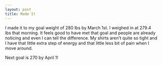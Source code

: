 ```yaml
---
layout: post
title: Made It
---
```


I made it to my goal weight of 280 lbs by March 1st. I weighed in at 279.4 lbs that morning. It feels good to have met that goal and people are already noticing and even I can tell the difference. My shirts aren’t quite so tight and I have that little extra step of energy and that little less bit of pain when I move around.

Next goal is 270 by April 1!
